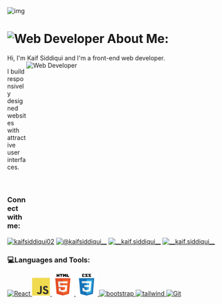 <!--
**kaif-S2002/kaif-S2002** is a ✨ _special_ ✨ repository because its `README.md` (this file) appears on your GitHub profile.

Here are some ideas to get you started:

**- 🔭 I’m currently working on ...
**- 🌱 I’m currently learning ...
**- 👯 I’m looking to collaborate on ...
**- 🤔 I’m looking for help with ...
**- 💬 Ask me about ...
**- 📫 How to reach me: ...
**- 😄 Pronouns: ...
**- ⚡ Fun fact: ...
**💫 
https://img.icons8.com/fluency-systems-regular/2x/employee-card.png
-->
<img src="https://www.wingstechsolutions.com/wp-content/uploads/2022/03/full-stack-development.gif" alt="img" width="100%" height="350">
<!-- https://www.digitalsolutionservices.com/img/services/web%20development.gif-->

# <img src="https://img.icons8.com/color/2x/user-male-circle.png" alt="Web Developer" height="25" width="25"> About Me:

Hi, I'm Kaif Siddiqui and <!--👋-->
I'm a front-end web developer.
<img src="https://images.surferseo.art/ab2827f1-a2ea-469f-874f-de59c41af595.jpeg" alt="Web Developer" align="right" height="360px" width="460px">

<!--https://encrypted-tbn0.gstatic.com/images?q=tbn:ANd9GcRIQgEY-Gg2SNlXZFe3ozv_66Blf5RYaX8Ocw&usqp=CAU-->

I build responsively designed websites with attractive user interfaces.<br></br></br> <!--Tailwind CSS, Bootstrap-->

<!-- ## 🌐 Socials:
[![Facebook](https://img.shields.io/badge/Facebook-%231877F2.svg?logo=Facebook&logoColor=white)](https://facebook.com/kaifsiddiqui2002) [![Instagram](https://img.shields.io/badge/Instagram-%23E4405F.svg?logo=Instagram&logoColor=white)](https://instagram.com/__kaif.siddiqui__) [![LinkedIn](https://img.shields.io/badge/LinkedIn-%230077B5.svg?logo=linkedin&logoColor=white)](https://linkedin.com/in/kaifsiddiqui02) [![Twitter](https://img.shields.io/badge/Twitter-%231DA1F2.svg?logo=Twitter&logoColor=white)](https://twitter.com/@kaifsiddiqui__)

# 💻 Tech Stack:
![CSS3](https://img.shields.io/badge/css3-%231572B6.svg?style=for-the-badge&logo=css3&logoColor=white) ![HTML5](https://img.shields.io/badge/html5-%23E34F26.svg?style=for-the-badge&logo=html5&logoColor=white) ![JavaScript](https://img.shields.io/badge/javascript-%23323330.svg?style=for-the-badge&logo=javascript&logoColor=%23F7DF1E) ![Bootstrap](https://img.shields.io/badge/bootstrap-%23563D7C.svg?style=for-the-badge&logo=bootstrap&logoColor=white) ![TailwindCSS](https://img.shields.io/badge/tailwindcss-%2338B2AC.svg?style=for-the-badge&logo=tailwind-css&logoColor=white) -->

<!-- Proudly created with GPRM ( https://gprm.itsvg.in ) -->

<h3 align="left">Connect with me:</h3>
<p align="left">
  <a href="https://linkedin.com/in/kaifsiddiqui02" target="blank"><img align="center" src="https://raw.githubusercontent.com/rahuldkjain/github-profile-readme-generator/master/src/images/icons/Social/linked-in-alt.svg" alt="kaifsiddiqui02" height="30" width="32" /></a>
<a href="https://twitter.com/@kaifsiddiqui__" target="blank"><img align="center"   src="https://assets1.chainstoreage.com/styles/max_width_320/s3/2023-07/twitter-x-logo.png?itok=TGv7ti1u" alt="@kaifsiddiqui__" height="34" width="34" /></a>
<!-- <a href="https://fb.com/kaifsiddiqui2002" target="blank"><img align="center" src="https://raw.githubusercontent.com/rahuldkjain/github-profile-readme-generator/master/src/images/icons/Social/facebook.svg" alt="kaifsiddiqui2002" height="30" width="40" /></a> -->
<a href="https://www.threads.net/@__kaif.siddiqui__" target="blank"><img align="center" src="https://seeklogo.com/images/T/threads-logo-1ABBA246BE-seeklogo.com.png" alt="__kaif.siddiqui__" height="38" width="38" /></a>
<a href="https://instagram.com/__kaif.siddiqui__" target="blank"><img align="center" src="https://raw.githubusercontent.com/rahuldkjain/github-profile-readme-generator/master/src/images/icons/Social/instagram.svg" alt="__kaif.siddiqui__" height="30" width="30" /></a>
</p>
<!-- src="https://raw.githubusercontent.com/rahuldkjain/github-profile-readme-generator/master/src/images/icons/Social/twitter.svg" -->

<h3 align="left">💻Languages and Tools:</h3>
<p align="left">  
<a href="https://react.dev" target="_blank" rel="noreferrer"> <img src="https://cdn.worldvectorlogo.com/logos/react-1.svg" alt="React" width="42" height="42"/> </a>
<a href="https://developer.mozilla.org/en-US/docs/Web/JavaScript" target="_blank" rel="noreferrer"> <img src="https://raw.githubusercontent.com/devicons/devicon/master/icons/javascript/javascript-original.svg" alt="javascript" width="42" height="42"/> </a>
<a href="https://www.w3.org/html/" target="_blank" rel="noreferrer"> <img src="https://raw.githubusercontent.com/devicons/devicon/master/icons/html5/html5-original-wordmark.svg" alt="html5" width="51" height="51"/> </a> 
<a href="https://www.w3schools.com/css/" target="_blank" rel="noreferrer"> <img src="https://raw.githubusercontent.com/devicons/devicon/master/icons/css3/css3-original-wordmark.svg" alt="css3" width="51" height="51"/> </a> 
<a href="https://getbootstrap.com" target="_blank" rel="noreferrer"> <img src="https://brandlogos.net/wp-content/uploads/2021/09/bootstrap-logo.png" alt="bootstrap" width="50" height="50"/> </a>
<a href="https://tailwindcss.com/" target="_blank" rel="noreferrer"> <img src="https://www.vectorlogo.zone/logos/tailwindcss/tailwindcss-icon.svg" alt="tailwind" width="42" height="44"/> </a> 
<a href="https://git-scm.com" target="_blank" rel="noreferrer"> <img src="https://img.icons8.com/color/2x/git.png" alt="Git" width="44" height="44"/> </a>
</a> 
</p> <br>

<!-- # 📊 GitHub Stats: -->
<!--![](https://github-readme-stats.vercel.app/api?username=kaif-S2002&theme=dark&hide_border=true&include_all_commits=false&count_private=false)<br/>-->
<!--![](https://github-readme-streak-stats.herokuapp.com/?user=kaif-S2002&theme=dark&hide_border=true)<br/>-->
<!-- ![](https://github-readme-stats.vercel.app/api/top-langs/?username=kaif-S2002&theme=dark&hide_border=true&include_all_commits=false&count_private=false&layout=compact)
-->
<!-- <p><img align="center" src="https://github-readme-stats.vercel.app/api/top-langs?username=kaif-s2002&show_icons=true&locale=en&layout=compact" alt="kaif-s2002" /></p> -->
